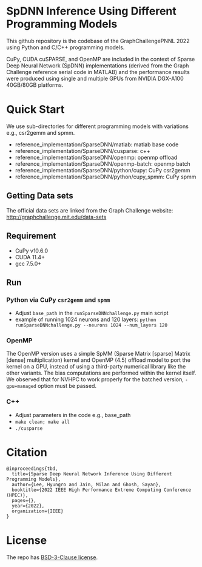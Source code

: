 # SpDNN Inference Using Different Programming Models

This github repository is the codebase of the GraphChallengePNNL 2022 using Python and C/C++ programming models.

CuPy, CUDA cuSPARSE, and OpenMP are included in the context of Sparse Deep Neural Network (SpDNN) implementations (derived from the Graph Challenge reference serial code in MATLAB) and the performance results were produced using single and multiple GPUs from NVIDIA DGX-A100 40GB/80GB platforms.

# Quick Start

We use sub-directories for different programming models with variations e.g., csr2gemm and spmm.


- reference_implementation/SparseDNN/matlab: matlab base code
- reference_implementation/SparseDNN/cusparse: c++
- reference_implementation/SparseDNN/openmp: openmp offload
- reference_implementation/SparseDNN/openmp-batch: openmp batch
- reference_implementation/SparseDNN/python/cupy: CuPy csr2gemm
- reference_implementation/SparseDNN/python/cupy_spmm: CuPy spmm


## Getting Data sets

The official data sets are linked from the Graph Challenge website: http://graphchallenge.mit.edu/data-sets

## Requirement

- CuPy v10.6.0
- CUDA 11.4+
- gcc 7.5.0+

## Run

### Python via CuPy `csr2gemm` and `spmm`

- Adjust `base_path` in the `runSparseDNNchallenge.py` main script
- example of running 1024 neurons and 120 layers: `python runSparseDNNchallenge.py --neurons 1024 --num_layers 120`

### OpenMP

The OpenMP version uses a simple SpMM (Sparse Matrix [sparse] Matrix [dense] multiplication) kernel and OpenMP (4.5) offload model to port the kernel on a GPU, instead of using a third-party numerical library like the other variants. The bias computations are performed within the kernel itself. We observed that for NVHPC to work properly for the batched version, `-gpu=managed` option must be passed.

### C++

- Adjust parameters in the code e.g., base_path
- `make clean; make all`
- `./cusparse`


# Citation

```
@inproceedings{tbd,
  title={Sparse Deep Neural Network Inference Using Different Programming Models},
  author={Lee, Hyungro and Jain, Milan and Ghosh, Sayan},
  booktitle={2022 IEEE High Performance Extreme Computing Conference (HPEC)},
  pages={},
  year={2022},
  organization={IEEE}
}
```


# License

The repo has [BSD-3-Clause license](LICENSE).
